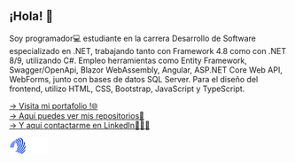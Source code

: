 ## ¡Hola! 👋

Soy programador💻 estudiante en la carrera Desarrollo de Software especializado en .NET, trabajando tanto con Framework 4.8 como con .NET 8/9, utilizando C#. Empleo herramientas como Entity Framework, Swagger/OpenApi, Blazor WebAssembly, Angular, ASP.NET Core Web API, WebForms, junto con bases de datos SQL Server. Para el diseño del frontend, utilizo HTML, CSS, Bootstrap, JavaScript y TypeScript.

<!--🌱 Actualmente expandiendo mis conocimientos en .NET 9, Blazor y Angular -->

[-> Visita mi portafolio !🌐](https://portafolio-stefano-gaggero.netlify.app/)  
[-> Aquí puedes ver mis repositorios📌](https://github.com/lucagaggero7?tab=repositories)  
[-> Y aquí contactarme en LinkedIn👨🏻‍💼](https://www.linkedin.com/in/stefano-gaggero-508a09183/?originalSubdomain=ar)

<img src="logo-transparent.png" alt="Logo de GitHub" width="70">

<!--
**lucagaggero7/lucagaggero7** is a ✨ _special_ ✨ repository because its `README.md` (this file) appears on your GitHub profile.

Here are some ideas to get you started:

- 🔭 I’m currently working on ...
- 🌱 I’m currently learning ...
- 👯 I’m looking to collaborate on ...
- 🤔 I’m looking for help with ...
- 💬 Ask me about ...
- 📫 How to reach me: ...
- 😄 Pronouns: ...
- ⚡ Fun fact: ...
-->
